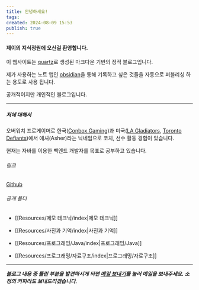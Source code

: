 ```yaml
---
title: 안녕하세요!
tags: 
created: 2024-08-09 15:53
publish: true
---
```


#### 제이의 지식정원에 오신걸 환영합니다.

이 웹사이트는 [quartz](https://quartz.jzhao.xyz)로 생성된 마크다운 기반의 정적 블로그입니다.

제가 사용하는 노트 앱인 [obsidian](https://obsidian.md)을 통해 기록하고 싶은 것들을 자동으로 퍼블리싱 하는 용도로 사용 됩니다.

공개적이지만 개인적인 블로그입니다.

---
##### 저에 대해서

오버워치 프로게이머로 한국([Conbox Gaming](https://liquipedia.net/overwatch/CONBOX))과 미국([LA Gladiators](https://liquipedia.net/overwatch/Los_Angeles_Gladiators), [Toronto Defiants](https://liquipedia.net/overwatch/Toronto_Defiant))에서 애셔(Asher)라는 닉네임으로 코치, 선수 활동 경험이 있습니다.

현재는 자바를 이용한 백엔드 개발자를 목표로 공부하고 있습니다.

###### 링크
[Github](https://github.com/choiexe1)

###### 공개 폴더
- [[Resources/메모 테크닉/index|메모 테크닉]]

- [[Resources/사진과 기억/index|사진과 기억]]
- [[Resources/프로그래밍/Java/index|프로그래밍/Java]]
- [[Resources/프로그래밍/자료구조/index|프로그래밍/자료구조]]

---

___블로그 내용 중 틀린 부분을 발견하시게 되면 [메일 보내기](mailto:choiexe1@gmail.com)를 눌러 메일을 보내주세요. 소정의 커피라도 보내드리겠습니다.___